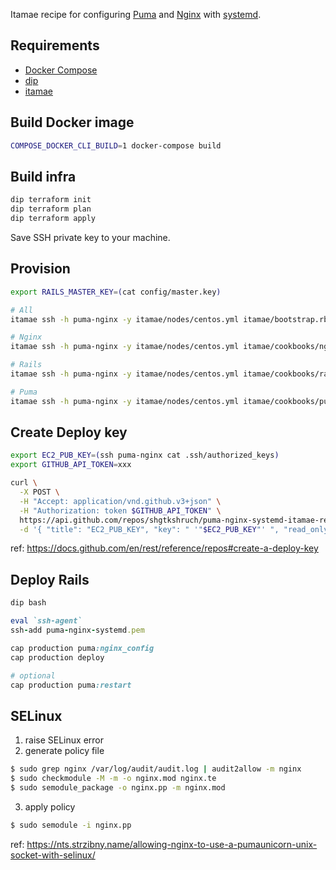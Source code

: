 Itamae recipe for configuring [Puma](https://puma.io/) and [Nginx](https://www.nginx.com/) with [systemd](https://www.freedesktop.org/wiki/Software/systemd/).

## Requirements
- [Docker Compose](https://docs.docker.com/compose/)
- [dip](https://github.com/bibendi/dip)
- [itamae](https://itamae.kitchen/)

## Build Docker image

```sh
COMPOSE_DOCKER_CLI_BUILD=1 docker-compose build
```

## Build infra

```sh
dip terraform init
dip terraform plan
dip terraform apply
```

Save SSH private key to your machine.

## Provision

```sh
export RAILS_MASTER_KEY=(cat config/master.key)

# All
itamae ssh -h puma-nginx -y itamae/nodes/centos.yml itamae/bootstrap.rb

# Nginx
itamae ssh -h puma-nginx -y itamae/nodes/centos.yml itamae/cookbooks/nginx/default.rb

# Rails
itamae ssh -h puma-nginx -y itamae/nodes/centos.yml itamae/cookbooks/rails/default.rb

# Puma
itamae ssh -h puma-nginx -y itamae/nodes/centos.yml itamae/cookbooks/puma/default.rb
```

## Create Deploy key

```sh
export EC2_PUB_KEY=(ssh puma-nginx cat .ssh/authorized_keys)
export GITHUB_API_TOKEN=xxx

curl \
  -X POST \
  -H "Accept: application/vnd.github.v3+json" \
  -H "Authorization: token $GITHUB_API_TOKEN" \
  https://api.github.com/repos/shgtkshruch/puma-nginx-systemd-itamae-recipe/keys \
  -d '{ "title": "EC2_PUB_KEY", "key": " '"$EC2_PUB_KEY"' ", "read_only": "true" }'
```

ref: https://docs.github.com/en/rest/reference/repos#create-a-deploy-key

## Deploy Rails

```rb
dip bash

eval `ssh-agent`
ssh-add puma-nginx-systemd.pem

cap production puma:nginx_config
cap production deploy

# optional
cap production puma:restart
```

## SELinux

1. raise SELinux error
2. generate policy file

```sh
$ sudo grep nginx /var/log/audit/audit.log | audit2allow -m nginx
$ sudo checkmodule -M -m -o nginx.mod nginx.te
$ sudo semodule_package -o nginx.pp -m nginx.mod
```

3. apply policy

```sh
$ sudo semodule -i nginx.pp
```

ref: https://nts.strzibny.name/allowing-nginx-to-use-a-pumaunicorn-unix-socket-with-selinux/
